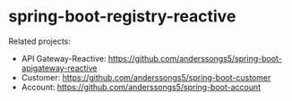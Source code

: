 # spring-boot-registry-reactive

Related projects:
* API Gateway-Reactive: https://github.com/anderssongs5/spring-boot-apigateway-reactive
* Customer: https://github.com/anderssongs5/spring-boot-customer
* Account: https://github.com/anderssongs5/spring-boot-account
